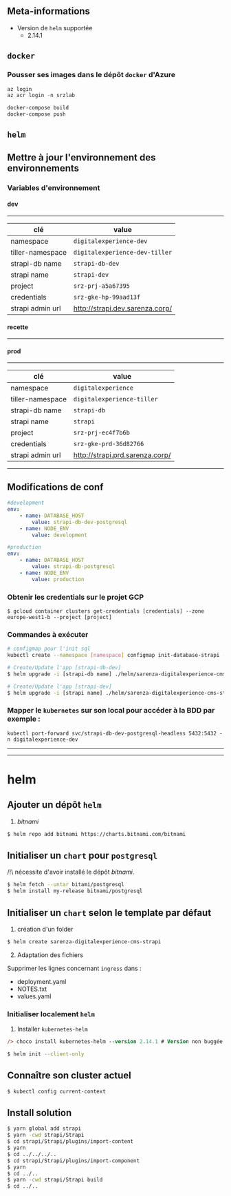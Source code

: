 ## Meta-informations

* Version de `helm` supportée
    * 2.14.1

## `docker`

### Pousser ses images dans le dépôt `docker` d'Azure

```powershell
az login
az acr login -n srzlab

docker-compose build
docker-compose push

```
## `helm`

## Mettre à jour l'environnement des environnements

### Variables d'environnement

#### dev
---
| clé              | value                           |
|------------------|---------------------------------|
| namespace        | `digitalexperience-dev`         |
| tiller-namespace | `digitalexperience-dev-tiller`  |
| strapi-db name   | `strapi-db-dev`                 |
| strapi name      | `strapi-dev`                    |
| project          | `srz-prj-a5a67395`              |
| credentials      | `srz-gke-hp-99aad13f`           |
| strapi admin url | http://strapi.dev.sarenza.corp/ |

#### recette 
---
#### prod
---
| clé              | value                           |
|------------------|---------------------------------|
| namespace        | `digitalexperience`             |
| tiller-namespace | `digitalexperience-tiller`      |
| strapi-db name   | `strapi-db`                     |
| strapi name      | `strapi`                        |
| project          | `srz-prj-ec4f7b6b`              |
| credentials      | `srz-gke-prd-36d82766`          |
| strapi admin url | http://strapi.prd.sarenza.corp/ |
---

## Modifications de conf


```yaml
#development 
env:
    - name: DATABASE_HOST
        value: strapi-db-dev-postgresql
    - name: NODE_ENV
        value: development
```

```yaml
#production 
env:
    - name: DATABASE_HOST
        value: strapi-db-postgresql
    - name: NODE_ENV
        value: production
```


### Obtenir les credentials sur le projet GCP

```
$ gcloud container clusters get-credentials [credentials] --zone europe-west1-b --project [project]
```


### Commandes à exécuter


```sh
# configmap pour l'init sql
kubectl create --namespace [namespace] configmap init-database-strapi --from-file=helm/sarenza-digitalexperience-cms-database/init.sql

# Create/Update l'app [strapi-db-dev]
$ helm upgrade -i [strapi-db name] ./helm/sarenza-digitalexperience-cms-database/postgresql --tiller-namespace [tiller-namespace] --namespace [namespace]

# Create/Update l'app [strapi-dev]
$ helm upgrade -i [strapi name] ./helm/sarenza-digitalexperience-cms-strapi --tiller-namespace [tiller-namespace] --namespace [namespace]
```

### Mapper le `kubernetes` sur son local pour accéder à la BDD par exemple :

```
kubectl port-forward svc/strapi-db-dev-postgresql-headless 5432:5432 -n digitalexperience-dev
```

---
---

# helm

## Ajouter un dépôt `helm`

1. *bitnami*
```sh
$ helm repo add bitnami https://charts.bitnami.com/bitnami     
```

## Initialiser un `chart` pour  `postgresql`

/!\ nécessite d'avoir installé le dépôt *bitnami*.

```sh
$ helm fetch --untar bitami/postgresql
$ helm install my-release bitnami/postgresql
```

## Initialiser un `chart` selon le template par défaut

1. création d'un folder
```sh
$ helm create sarenza-digitalexperience-cms-strapi
```

2. Adaptation des fichiers

Supprimer les lignes concernant `ingress` dans : 
* deployment.yaml
* NOTES.txt
* values.yaml

### Initialiser localement `helm`

1. Installer `kubernetes-helm`
```ps
/> choco install kubernetes-helm --version 2.14.1 # Version non buggée pour nos charts
```

```sh
$ helm init --client-only
```

## Connaître son cluster actuel

```sh
$ kubectl config current-context
```


## Install solution

```sh
$ yarn global add strapi
$ yarn -cwd strapi/Strapi
$ cd strapi/Strapi/plugins/import-content
$ yarn
$ cd ../../../..
$ cd strapi/Strapi/plugins/import-component
$ yarn
$ cd ../..
$ yarn -cwd strapi/Strapi build
$ cd ../..
```